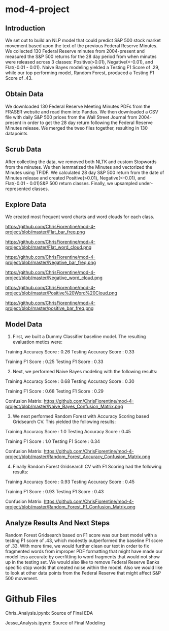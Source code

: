 # mod-4-project
## Introduction
We set out to build an NLP model that could predict S&P 500 stock market movement based upon the text of the previous Federal Reserve Minutes. We collected 130 Federal Reserve minutes from 2004-present and measured the S&P 500 returns for the 28 day period from when minutes were released across 3 classes: Positive(>0.01), Negative(<-0.01), and Flat(-0.01 - 0.01).  Naive Bayes modeling yielded a Testing F1 Score of .29, while our top performing model, Random Forest, produced a Testing F1 Score of .43.  

## Obtain Data 
We downloaded 130 Federal Reserve Meeting Minutes PDFs from the FRASER website and read them into Pandas.  We then downloaded a CSV file with daily S&P 500 prices from the Wall Street Journal from 2004-present in order to get the 28 day return following the Federal Reserve Minutes release.  We merged the tweo files together, resulting in 130 datapoints

## Scrub Data
After collecting the data, we removed both NLTK and custom Stopwords from the minutes.  We then lemmatized the Minutes and vectorized the Minutes using TFIDF.  We calculated 28 day S&P 500 return from the date of Minutes release and created Positive(>0.01), Negative(<-0.01), and Flat(-0.01 - 0.01)S&P 500 return classes. Finally, we upsampled under-represented classes.

## Explore Data
We created most frequent word charts and word clouds for each class.

https://github.com/ChrisFiorentine/mod-4-project/blob/master/Flat_bar_freq.png

https://github.com/ChrisFiorentine/mod-4-project/blob/master/Flat_word_cloud.png

https://github.com/ChrisFiorentine/mod-4-project/blob/master/Negative_bar_freq.png

https://github.com/ChrisFiorentine/mod-4-project/blob/master/Negative_word_cloud.png

https://github.com/ChrisFiorentine/mod-4-project/blob/master/Positive%20Word%20Cloud.png

https://github.com/ChrisFiorentine/mod-4-project/blob/master/positive_bar_freq.png

## Model Data
1. First, we built a Dummy Classifier baseline model.  The resulting evaluation metics were:

Training Accuracy Score : 0.26
Testing Accuracy Score : 0.33

Training F1 Score : 0.25
Testing F1 Score : 0.33

2. Next, we performed Naive Bayes modeling with the following results:

Training Accuracy Score : 0.68
Testing Accuracy Score : 0.30

Training F1 Score : 0.68
Testing F1 Score : 0.29

Confusion Matrix: https://github.com/ChrisFiorentine/mod-4-project/blob/master/Naive_Bayes_Confusion_Matrix.png

3. We next performed Random Forest with Accuracy Scoring based Gridsearch CV.  This yielded the following results:

Training Accuracy Score : 1.0
Testing Accuracy Score : 0.45

Training F1 Score : 1.0
Testing F1 Score : 0.34

Confusion Matrix: https://github.com/ChrisFiorentine/mod-4-project/blob/master/Random_Forest_Accuracy_Confusion_Matrix.png

4. Finally Random Forest Gridsearch CV with F1 Scoring had the following results:

Training Accuracy Score : 0.93
Testing Accuracy Score : 0.45

Training F1 Score : 0.93
Testing F1 Score : 0.43

Confusion Matrix: https://github.com/ChrisFiorentine/mod-4-project/blob/master/Random_Forest_F1_Confusion_Matrix.png

## Analyze Results And Next Steps
Random Forest Gridsearch based on F1 score was our best model with a testing F1 score of .43, which modestly outperformed the baseline F1 score of .33.  With more time, we would further clean our text in order to fix fragmented words from improper PDF formatting that might have made our model less accurate by overfitting to word fragments that would not show up in the testing set.
We would also like to remove Federal Reserve Banks specific stop words that created noise within the model. 
Also we would like to look at other data points from the Federal Reserve that might affect S&P 500 movement. 

# Github Files
Chris_Analysis.ipynb: Source of Final EDA 

Jesse_Analysis.ipynb: Source of Final Modeling

